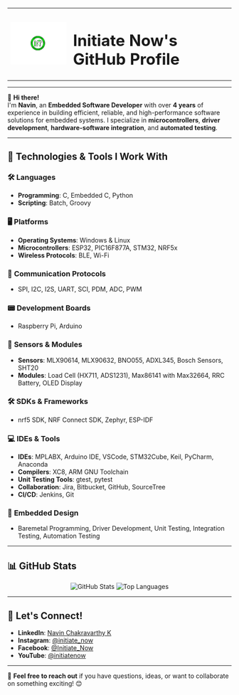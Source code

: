 <table align="center">
  <tr>
    <td><img src="docs/IN_logo.png" alt="Logo" width="200"></td>
    <td>
      <h1 style="font-size: 2.5em;">Initiate Now's GitHub Profile</h1>
    </td>
  </tr>
</table>

---

👋 **Hi there!**  
I'm **Navin**, an **Embedded Software Developer** with over **4 years** of experience in building efficient, reliable, and high-performance software solutions for embedded systems. I specialize in **microcontrollers**, **driver development**, **hardware-software integration**, and **automated testing**.

---

## 🚀 **Technologies & Tools I Work With**

### 🛠️ **Languages**
- **Programming**: C, Embedded C, Python  
- **Scripting**: Batch, Groovy  

### 🖥️ **Platforms**
- **Operating Systems**: Windows & Linux  
- **Microcontrollers**: ESP32, PIC16F877A, STM32, NRF5x  
- **Wireless Protocols**: BLE, Wi-Fi  

### 🔗 **Communication Protocols**
- SPI, I2C, I2S, UART, SCI, PDM, ADC, PWM  

### 📟 **Development Boards**
- Raspberry Pi, Arduino  

### 🔧 **Sensors & Modules**
- **Sensors**: MLX90614, MLX90632, BNO055, ADXL345, Bosch Sensors, SHT20  
- **Modules**: Load Cell (HX711, ADS1231), Max86141 with Max32664, RRC Battery, OLED Display  

### 🛠️ **SDKs & Frameworks**
- nrf5 SDK, NRF Connect SDK, Zephyr, ESP-IDF  

### 💻 **IDEs & Tools**
- **IDEs**: MPLABX, Arduino IDE, VSCode, STM32Cube, Keil, PyCharm, Anaconda  
- **Compilers**: XC8, ARM GNU Toolchain  
- **Unit Testing Tools**: gtest, pytest  
- **Collaboration**: Jira, Bitbucket, GitHub, SourceTree  
- **CI/CD**: Jenkins, Git  

### 🧩 **Embedded Design**
- Baremetal Programming, Driver Development, Unit Testing, Integration Testing, Automation Testing  

---

## 📊 **GitHub Stats**

<div align="center">
  <img src="https://github-readme-stats.vercel.app/api?username=Initiate-Now&show_icons=true&cache_seconds=3600&theme=github_dark&include_all_commits=true&hide=prs,issues,contribs" alt="GitHub Stats" width="49%"/>
  <img src="https://github-readme-stats.vercel.app/api/top-langs/?username=Initiate-Now&layout=compact&theme=github_dark" alt="Top Languages" width="49%"/>
</div>

---

## 🌟 **Let's Connect!**

- **LinkedIn**: [Navin Chakravarthy K](https://www.linkedin.com/in/navin-chakravarthy-k-5b7385123)  
- **Instagram**: [@initiate_now](https://instagram.com/initiate_now?r=nametag)  
- **Facebook**: [@Initiate_Now](https://facebook.com/Initiate_Now-105016194644939)  
- **YouTube**: [@initiatenow](https://www.youtube.com/@initiatenow9361)  

---

🚀 **Feel free to reach out** if you have questions, ideas, or want to collaborate on something exciting! 😊  
